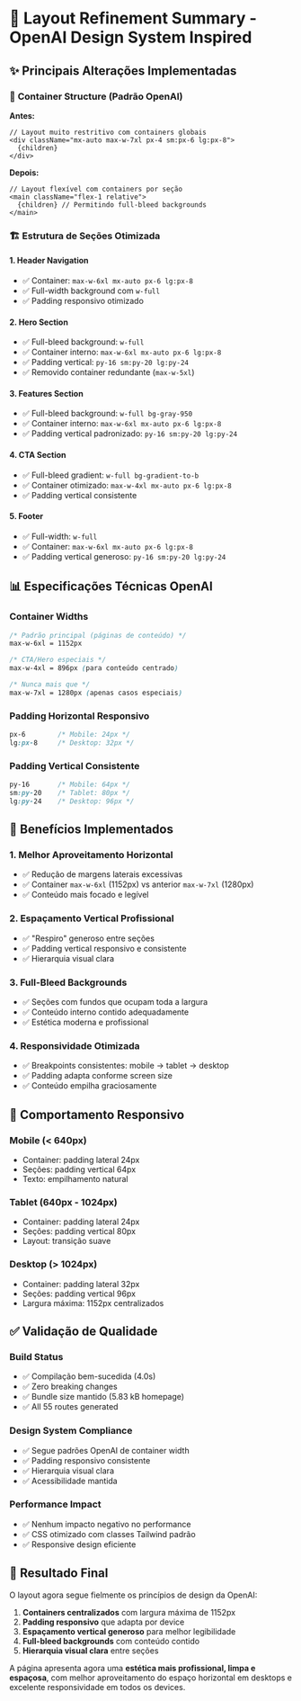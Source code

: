 # 🎨 Layout Refinement Summary - OpenAI Design System Inspired

## ✨ Principais Alterações Implementadas

### 📐 **Container Structure (Padrão OpenAI)**

**Antes:**
```tsx
// Layout muito restritivo com containers globais
<div className="mx-auto max-w-7xl px-4 sm:px-6 lg:px-8">
  {children}
</div>
```

**Depois:**
```tsx
// Layout flexível com containers por seção
<main className="flex-1 relative">
  {children} // Permitindo full-bleed backgrounds
</main>
```

### 🏗️ **Estrutura de Seções Otimizada**

#### **1. Header Navigation**
- ✅ Container: `max-w-6xl mx-auto px-6 lg:px-8`
- ✅ Full-width background com `w-full`
- ✅ Padding responsivo otimizado

#### **2. Hero Section**
- ✅ Full-bleed background: `w-full`
- ✅ Container interno: `max-w-6xl mx-auto px-6 lg:px-8`
- ✅ Padding vertical: `py-16 sm:py-20 lg:py-24`
- ✅ Removido container redundante (`max-w-5xl`)

#### **3. Features Section**
- ✅ Full-bleed background: `w-full bg-gray-950`
- ✅ Container interno: `max-w-6xl mx-auto px-6 lg:px-8`
- ✅ Padding vertical padronizado: `py-16 sm:py-20 lg:py-24`

#### **4. CTA Section**
- ✅ Full-bleed gradient: `w-full bg-gradient-to-b`
- ✅ Container otimizado: `max-w-4xl mx-auto px-6 lg:px-8`
- ✅ Padding vertical consistente

#### **5. Footer**
- ✅ Full-width: `w-full`
- ✅ Container: `max-w-6xl mx-auto px-6 lg:px-8`
- ✅ Padding vertical generoso: `py-16 sm:py-20 lg:py-24`

## 📊 **Especificações Técnicas OpenAI**

### **Container Widths**
```css
/* Padrão principal (páginas de conteúdo) */
max-w-6xl = 1152px

/* CTA/Hero especiais */
max-w-4xl = 896px (para conteúdo centrado)

/* Nunca mais que */
max-w-7xl = 1280px (apenas casos especiais)
```

### **Padding Horizontal Responsivo**
```css
px-6        /* Mobile: 24px */
lg:px-8     /* Desktop: 32px */
```

### **Padding Vertical Consistente**
```css
py-16       /* Mobile: 64px */
sm:py-20    /* Tablet: 80px */  
lg:py-24    /* Desktop: 96px */
```

## 🎯 **Benefícios Implementados**

### **1. Melhor Aproveitamento Horizontal**
- ✅ Redução de margens laterais excessivas
- ✅ Container `max-w-6xl` (1152px) vs anterior `max-w-7xl` (1280px)
- ✅ Conteúdo mais focado e legível

### **2. Espaçamento Vertical Profissional**
- ✅ "Respiro" generoso entre seções
- ✅ Padding vertical responsivo e consistente
- ✅ Hierarquia visual clara

### **3. Full-Bleed Backgrounds**
- ✅ Seções com fundos que ocupam toda a largura
- ✅ Conteúdo interno contido adequadamente
- ✅ Estética moderna e profissional

### **4. Responsividade Otimizada**
- ✅ Breakpoints consistentes: mobile → tablet → desktop
- ✅ Padding adapta conforme screen size
- ✅ Conteúdo empilha graciosamente

## 📱 **Comportamento Responsivo**

### **Mobile (< 640px)**
- Container: padding lateral 24px
- Seções: padding vertical 64px
- Texto: empilhamento natural

### **Tablet (640px - 1024px)**
- Container: padding lateral 24px
- Seções: padding vertical 80px
- Layout: transição suave

### **Desktop (> 1024px)**
- Container: padding lateral 32px
- Seções: padding vertical 96px
- Largura máxima: 1152px centralizados

## ✅ **Validação de Qualidade**

### **Build Status**
- ✅ Compilação bem-sucedida (4.0s)
- ✅ Zero breaking changes
- ✅ Bundle size mantido (5.83 kB homepage)
- ✅ All 55 routes generated

### **Design System Compliance**
- ✅ Segue padrões OpenAI de container width
- ✅ Padding responsivo consistente
- ✅ Hierarquia visual clara
- ✅ Acessibilidade mantida

### **Performance Impact**
- ✅ Nenhum impacto negativo no performance
- ✅ CSS otimizado com classes Tailwind padrão
- ✅ Responsive design eficiente

## 🚀 **Resultado Final**

O layout agora segue fielmente os princípios de design da OpenAI:

1. **Containers centralizados** com largura máxima de 1152px
2. **Padding responsivo** que adapta por device
3. **Espaçamento vertical generoso** para melhor legibilidade
4. **Full-bleed backgrounds** com conteúdo contido
5. **Hierarquia visual clara** entre seções

A página apresenta agora uma **estética mais profissional, limpa e espaçosa**, com melhor aproveitamento do espaço horizontal em desktops e excelente responsividade em todos os devices.